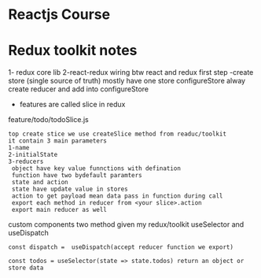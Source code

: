 # Reactjs Course


# Redux toolkit notes 
1- redux core lib
2-react-redux wiring btw react and redux
  first step
-create store (single source of truth) 
   mostly have one store
   configureStore
   alway create reducer and add into configureStore

- features are called slice in redux

feature/todo/todoSlice.js

    top create stice we use createSlice method from readuc/toolkit
    it contain 3 main parameters
    1-name
    2-initialState
    3-reducers
     object have key value funnctions with defination 
     function have two bydefault paramters
     state and action 
     state have update value in stores
     action to get payload mean data pass in function during call
     export each method in reducer from <your slice>.action
     export main reducer as well

custom components
    two method given my redux/toolkit
    useSelector and useDispatch

    const dispatch =  useDispatch(accept reducer function we export)

    const todos = useSelector(state => state.todos) return an object or store data